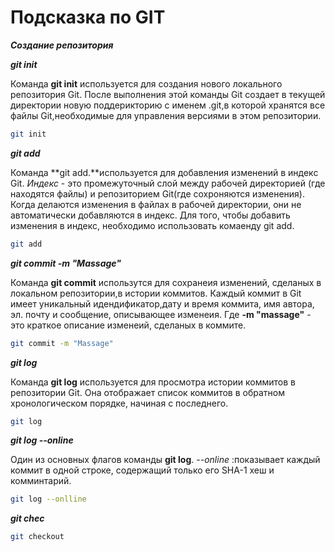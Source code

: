 # Подсказка по GIT

***Создание репозитория***
 
 ***git init***

 Команда **git init** используется для создания нового локального репозитория Git. После выполнения этой команды Git создает в текущей директории новую поддерикторию с именем .git,в которой хранятся все файлы Git,необходимые для управления версиями в этом репозитории.
```sh
git init 
```
***git add***

Команда **git add.**используется для добавления изменений в индекс Git. *Индекс* - это промежуточный слой между рабочей директорией (где находятся файлы) и репозиторием Git(где сохроняются изменения). Когда делаются изменения в файлах в рабочей директории, они не автоматически добавляются в индекс. Для того, чтобы добавить изменения в индекс, необходимо использовать комаенду git add.
```sh
git add
```
***git commit -m "Massage"***

Команда **git commit** использутся для сохранеия изменений, сделаных в локальном репозитории,в истории коммитов. Каждый коммит в Git имеет уникальный идендификатор,дату и время коммита, имя автора, эл. почту и сообщение, описывающее изменеия. Где **-m "massage"** - это краткое описание изменеий, сделаных в коммите.
```sh
git commit -m "Massage"
```
 ***git log***

 Команда **git log** используется для просмотра истории коммитов в репозитории Git. Она отображает список коммитов в обратном хронологическом порядке, начиная с последнего. 
```sh
git log
```
***git log --online***

Один из основных флагов команды **git log**.
*--online* :показывает каждый коммит в одной строке, содержащий только его SHA-1 хеш и комминтарий. 
```sh
git log --onlline
```
***git chec***
```sh
git checkout
```
